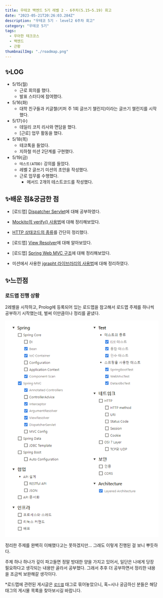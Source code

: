 ```yaml
---
title: 우테코 백엔드 5기 레벨 2 - 6주차(5.15~5.19) 회고
date: "2023-05-21T20:26:03.284Z"
description: "우테코 5기 - level2 6주차 회고"
category: "우테코 5기"
tags:
  - 우아한 테크코스
  - 백엔드
  - 근황
thumbnailImg: "./roadmap.png"
---
```


## ✨LOG

- 5/15(월)
  - 근로 회의를 했다.
  - 발표 스터디에 참여했다.
- 5/16(화)
  - 대학 친구들과 키글챌(키퍼 주 1회 글쓰기 챌린지)이라는 글쓰기 챌린지를 시작했다.
- 5/17(수)
  - 데일리 코치 리사와 면담을 했다.
  - [근로] 업무 활동을 했다.
- 5/18(목)
  - 테코톡을 들었다.
  - 지하철 미션 2단계를 구현했다.
- 5/19(금)
  - `테스트(ATDD)` 강의를 들었다.
  - 레벨 2 글쓰기 미션의 초안을 작성했다.
  - 근로 업무를 수행했다.
    - 메서드 2개의 테스트코드를 작성했다.

## ✨배운 점&궁금한 점

- [로드맵] [Dispatcher Servlet](https://amaran-th.github.io/Spring/[Spring]%20Dispatcher%20Servlet/)에 대해 공부하였다.

- [Mockito의 verify() 사용법](<https://amaran-th.github.io/Java/[Mockito]%20verify()%EB%A1%9C%20%ED%96%89%EC%9C%84%20%EA%B2%80%EC%A6%9D%ED%95%98%EA%B8%B0/>)에 대해 정리해보았다.
- [HTTP 상태코드의 종류](https://amaran-th.github.io/%EC%A3%BC%EC%A0%80%EB%A6%AC%EC%A3%BC%EC%A0%80%EB%A6%AC/HTTP%20%EC%83%81%ED%83%9C%EC%BD%94%EB%93%9C%20%EC%A0%81%EC%A0%88%ED%95%98%EA%B2%8C%20%EC%82%AC%EC%9A%A9%ED%95%98%EA%B8%B0/)를 간단히 정리했다.
- [로드맵] [View Resolver](https://amaran-th.github.io/Spring/[Spring]%20View%20Resolver/)에 대해 알아보았다.
- [로드맵] [Spring Web MVC 구조](https://amaran-th.github.io/Spring/[Spring]%20Spring%20Web%20MVC/)에 대해 정리해보았다.
- 미션에서 사용한 [jgrapht 라이브러리의 사용법](https://amaran-th.github.io/Java/[Java]%20jgrapht%20%EC%82%AC%EC%9A%A9%EB%B2%95/)에 대해 정리하였다.

## ✨느낀점

### 로드맵 진행 상황

2레벨을 시작하고, Prolog에 등록되어 있는 로드맵을 참고해서 로드맵 주제를 하나씩 공부하기 시작했는데, 벌써 이만큼이나 정리를 끝냈다.

![Untitled](roadmap.png)

정리한 주제를 완벽히 이해했다고는 못하겠지만… 그래도 이렇게 진행된 걸 보니 뿌듯하다.

주제 하나 하나가 깊이 파고들면 정말 방대한 양을 가지고 있어서, 일단은 나에게 당장 필요하다고 생각되는 내용만 골라서 공부했다. 그래서 추후 더 공부하면서 정리한 내용을 조금씩 보완해갈 생각이다.

\*로드맵에 관련된 게시글은 [`로드맵`](https://amaran-th.github.io/tags/%EB%A1%9C%EB%93%9C%EB%A7%B5/) 태그로 묶어놓았으니, 혹~시나 궁금하신 분들은 해당 태그의 게시물 목록을 찾아보시길 바랍니다.

